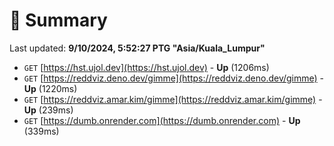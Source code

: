 # 📖 Summary
Last updated: **9/10/2024, 5:52:27 PTG "Asia/Kuala_Lumpur"**

- `GET` [https://hst.ujol.dev](https://hst.ujol.dev) - **Up** (1206ms)
- `GET` [https://reddviz.deno.dev/gimme](https://reddviz.deno.dev/gimme) - **Up** (1220ms)
- `GET` [https://reddviz.amar.kim/gimme](https://reddviz.amar.kim/gimme) - **Up** (239ms)
- `GET` [https://dumb.onrender.com](https://dumb.onrender.com) - **Up** (339ms)
